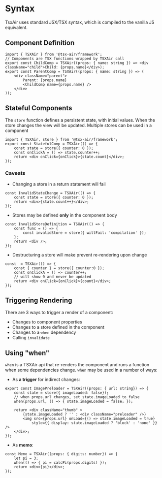 # Syntax

TsxAir uses standard JSX/TSX syntax, which is compiled to the vanilla JS equivalent.

## Component Definition

```tsx
import { TSXAir } from '@tsx-air/framework';
// Components are TSX functions wrapped by TSXAir call
export const ChildComp = TSXAir((props: { name: string }) => <div className="child">Child: {props.name}</div>);
export const ParentComp = TSXAir((props: { name: string }) => (
    <div className="parent">
        Parent: {props.name}
        <ChildComp name={props.name} />
    </div>
));
```

## Stateful Components

The `store` function defines a persistent state, with initial values. When the store changes the view will be updated. Multiple stores can be used in a component
```tsx
import { TSXAir, store } from '@tsx-air/framework';
export const StatefulComp = TSXAir(() => {
    const state = store({ counter: 0 });
    const onClickA = () => state.counter++;
    return <div onClick={onClick}>{state.count}</div>;
});
```

### Caveats

-   Changing a store in a return statement will fail

```tsx
const InvalidStateChange = TSXAir(() => {
    const state = store({ counter: 0 });
    return <div>{state.count++}</div>;
});
```

-   Stores may be defined **only** in the component body

```tsx
const InvalidStoreDefinition = TSXAir(() => {
    const func = () => {
        const invalidStore = store({ willFail: 'compilation' });
    };
    return <div />;
});
```

- Destructuring a store will make prevent re-rendering upon change

```tsx
const  = TSXAir(() => {
    const { counter } = store({ counter:0 });
    const onClickA = () => counter++;
    // will show 0 and never be updated
    return <div onClick={onClick}>{count}</div>;
});
```

## Triggering Rendering

There are 3 ways to trigger a render of a component:
- Changes to component properties
- Changes to a store defined in the component
- Changes to a `when` dependency
- Calling `invalidate`

## Using "when"
`when` is a TSXAir api that re-renders the component and runs a function when some dependencies change. 
`when` may be used in a number of ways:
- As **a trigger** for indirect changes: 
```tsx
export const ImagePreloader = TSXAir((props: { url: string}) => {
    const state = store({ imageLoaded: false});
    // when props.url changes, set state.imageLoaded to false
    when(props.url, () => { state.imageLoaded = false; });

    return <div className="thumb" >
        {state.imageLoaded ? '' : <div className="preloader" />}
        <img src={props.url} onLoad={() => state.imageLoaded = true} 
            style={{ display: state.imageLoaded ? 'block' : 'none' }} />
    </div>;
});
```
- As **memo**:
```tsx
const Memo = TSXAir((props: { digits: number}) => {
    let pi = 3;
    when(() => { pi = calcPi(props.digits) });
    return <div>{pi}</div>;
});
```
